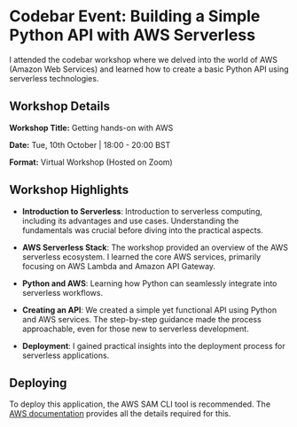 # Codebar Event: Building a Simple Python API with AWS Serverless

I attended the codebar workshop where we delved into the world of AWS (Amazon Web Services) and learned how to create a basic Python API using serverless technologies. 

## Workshop Details

**Workshop Title:** Getting hands-on with AWS

**Date:** Tue, 10th October | 18:00 - 20:00 BST

**Format:** Virtual Workshop (Hosted on Zoom)

## Workshop Highlights

- **Introduction to Serverless**: Introduction to serverless computing, including its advantages and use cases. Understanding the fundamentals was crucial before diving into the practical aspects.

- **AWS Serverless Stack**: The workshop provided an overview of the AWS serverless ecosystem. I learned the core AWS services, primarily focusing on AWS Lambda and Amazon API Gateway. 

- **Python and AWS**: Learning how Python can seamlessly integrate into serverless workflows.

- **Creating an API**: We created a simple yet functional API using Python and AWS services. The step-by-step guidance made the process approachable, even for those new to serverless development.

- **Deployment**: I gained practical insights into the deployment process for serverless applications. 

 ## Deploying

 To deploy this application, the AWS SAM CLI tool is recommended. The [AWS documentation](https://docs.aws.amazon.com/serverless-application-model/latest/developerguide/serverless-deploying.html#serverless-sam-cli-using-package-and-deploy)
 provides all the details required for this.






